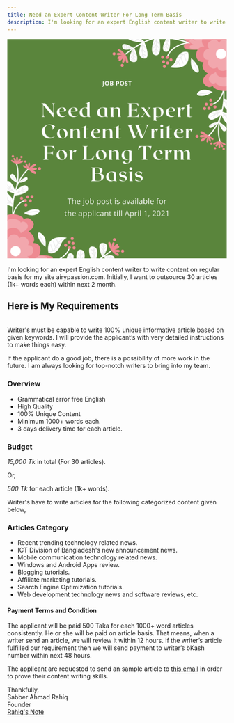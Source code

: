 ```yaml
---
title: Need an Expert Content Writer For Long Term Basis
description: I'm looking for an expert English content writer to write content on regular basis for my site airypassion.com
---
```

![Job Post](/assets/images/job-post.png)

I'm looking for an expert English content writer to write content on regular basis for my site airypassion.com. Initially, I want to outsource 30 articles (1k+ words each) within next 2 month.

## Here is My Requirements
<br>
Writer's must be capable to write 100% unique informative article based on given keywords. I will provide the applicant’s with very detailed instructions to make things easy.

If the applicant do a good job, there is a possibility of more work in the future. I am always looking for top-notch writers to bring into my team.

### Overview

- Grammatical error free English 
- High Quality 
- 100% Unique Content 
- Minimum 1000+ words each. 
- 3 days delivery time for each article. 

### Budget

*15,000 Tk* in total (For 30 articles).

Or,

*500 Tk* for each article (1k+ words).

Writer's have to write articles for the following categorized content given below,

### Articles Category

- Recent trending technology related news.
- ICT Division of Bangladesh's new announcement news. 
- Mobile communication technology related news.
- Windows and Android Apps review. 
- Blogging tutorials.
- Affiliate marketing tutorials. 
- Search Engine Optimization tutorials.
- Web development technology news and software reviews, etc. 

#### Payment Terms and Condition

The applicant will be paid 500 Taka for each 1000+ word articles consistently. He or she will be paid on article basis. That means, when a writer send an article, we will review it within 12 hours. If the writer’s article fulfilled our requirement then we will send payment to writer’s bKash number within next 48 hours.

The applicant are requested to send an sample article to [this email](mailto:rahiqscare@gmail.com) in order to prove their content writing skills.

Thankfully,<br>
Sabber Ahmad Rahiq<br>
Founder<br>
[Rahiq's Note](https://rahiq.xyz)

